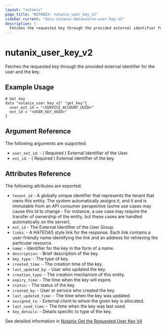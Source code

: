 ```yaml
---
layout: "nutanix"
page_title: "NUTANIX: nutanix_user_key_v2"
sidebar_current: "docs-nutanix-datasource-user-key-v2"
description: |-
  Fetches the requested key through the provided external identifier for the user and the key.
---
```


# nutanix_user_key_v2
Fetches the requested key through the provided external identifier for the user and the key.

## Example Usage

```hcl
# Get key
data "nutanix_user_key_v2" "get_key"{
  user_ext_id = "<SERVICE_ACCOUNT_UUID>"
  ext_id = "<USER_KEY_UUID>"
}
```

##  Argument Reference
The following arguments are supported:

* `user_ext_id`: - ( Required ) External Identifier of the User.
* `ext_id`: - ( Required ) External identifier of the key.


## Attributes Reference

The following attributes are exported:

* `tenant_id` - A globally unique identifier that represents the tenant that owns this entity. The system automatically assigns it, and it and is immutable from an API consumer perspective (some use cases may cause this Id to change - For instance, a use case may require the transfer of ownership of the entity, but these cases are handled automatically on the server).
* `ext_id` - The External Identifier of the User Group.
* `links`: - A HATEOAS style link for the response. Each link contains a user-friendly name identifying the link and an address for retrieving the particular resource.
* `name`: - Identifier for the key in the form of a name.
* `description`: - Brief description of the key.
* `key_type`: - The type of key.
* `created_time`: - The creation time of the key.
* `last_updated_by`: - User who updated the key.
* `creation_type`: - The creation mechanism of this entity.
* `expiry_time`: - The time when the key will expire.
* `status`: - The status of the key.
* `created_by`: - User or service who created the key.
* `last_updated_time`: - The time when the key was updated.
* `assigned_to`: - External client to whom the given key is allocated.
* `last_used_time`: - The time when the key was last used.
* `key_details`: - Details specific to type of the key.



See detailed information in [Nutanix Get the Requested User Key V4](https://developers.nutanix.com/api-reference?namespace=iam&version=v4.0#tag/Users/operation/getUserKeyById)
